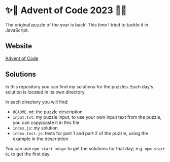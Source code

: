 # ✨🎄 Advent of Code 2023 🎄✨
The original puzzle of the year is back! This time I tried to tackle it in JavaScript.

## Website
[Advent of Code](https://adventofcode.com/)

## Solutions
In this repository you can find my solutions for the puzzles. Each day's solution is located in its own directory.

In each directory you will find:

- `README.md`: the puzzle description
- `input.txt`: my puzzle input; to use your own input text from the puzzle, you can copy/paste it in this file
- `index.js`: my solution
- `index.test.js`: tests for part 1 and part 2 of the puzzle, using the example in the description

You can use `npm start <day>` to get the solutions for that day; e.g. `npm start 01` to get the first day.